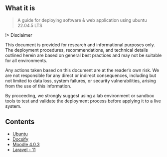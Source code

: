 ## What it is

> A guide for deploying software & web application using ubuntu 22.04.5 LTS


!> Disclaimer


This document is provided for research and informational purposes only. The deployment procedures, recommendations, and technical details outlined herein are based on general best practices and may not be suitable for all environments.

Any actions taken based on this document are at the reader’s own risk. We are not responsible for any direct or indirect consequences, including but not limited to data loss, system failures, or security vulnerabilities, arising from the use of this information.

By proceeding, we strongly suggest using a lab environment or sandbox tools to test and validate the deployment process before applying it to a live system.


## Contents

 - [Ubuntu](docsify/_ubuntu/ssh.md)
 - [Docsify](docsify/docsify_installation.md)
 - [Moodle 4.0.3](docsify/moodle_installation.md)
 - [Laravel - 11](docsify/laravel11_installation.md)
